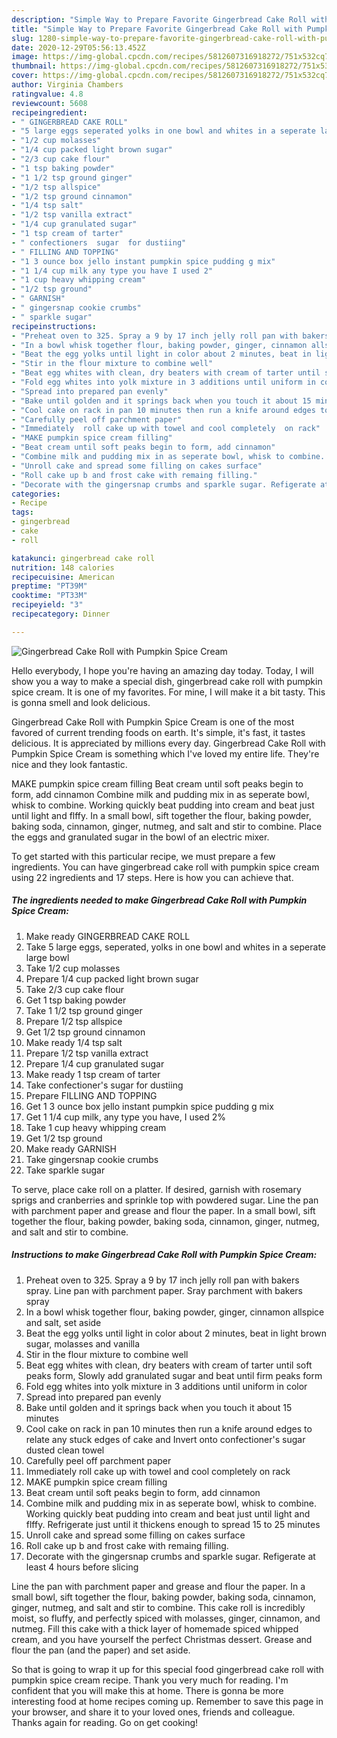 ```yaml
---
description: "Simple Way to Prepare Favorite Gingerbread Cake Roll with Pumpkin Spice Cream"
title: "Simple Way to Prepare Favorite Gingerbread Cake Roll with Pumpkin Spice Cream"
slug: 1280-simple-way-to-prepare-favorite-gingerbread-cake-roll-with-pumpkin-spice-cream
date: 2020-12-29T05:56:13.452Z
image: https://img-global.cpcdn.com/recipes/5812607316918272/751x532cq70/gingerbread-cake-roll-with-pumpkin-spice-cream-recipe-main-photo.jpg
thumbnail: https://img-global.cpcdn.com/recipes/5812607316918272/751x532cq70/gingerbread-cake-roll-with-pumpkin-spice-cream-recipe-main-photo.jpg
cover: https://img-global.cpcdn.com/recipes/5812607316918272/751x532cq70/gingerbread-cake-roll-with-pumpkin-spice-cream-recipe-main-photo.jpg
author: Virginia Chambers
ratingvalue: 4.8
reviewcount: 5608
recipeingredient:
- " GINGERBREAD CAKE ROLL"
- "5 large eggs seperated yolks in one bowl and whites in a seperate large bowl"
- "1/2 cup molasses"
- "1/4 cup packed light brown sugar"
- "2/3 cup cake flour"
- "1 tsp baking powder"
- "1 1/2 tsp ground ginger"
- "1/2 tsp allspice"
- "1/2 tsp ground cinnamon"
- "1/4 tsp salt"
- "1/2 tsp vanilla extract"
- "1/4 cup granulated sugar"
- "1 tsp cream of tarter"
- " confectioners  sugar  for dustiing"
- " FILLING AND TOPPING"
- "1 3 ounce box jello instant pumpkin spice pudding g mix"
- "1 1/4 cup milk any type you have I used 2"
- "1 cup heavy whipping cream"
- "1/2 tsp ground"
- " GARNISH"
- " gingersnap cookie crumbs"
- " sparkle sugar"
recipeinstructions:
- "Preheat oven to 325. Spray a 9 by 17 inch jelly roll pan with bakers spray. Line pan with parchment paper. Sray parchment with bakers spray"
- "In a bowl whisk together flour, baking powder, ginger, cinnamon allspice  and salt, set aside"
- "Beat the egg yolks until light in color about 2 minutes, beat in light brown sugar, molasses and vanilla"
- "Stir in the flour mixture to combine well"
- "Beat egg whites with clean, dry beaters with cream of tarter until soft peaks form, Slowly add granulated sugar and beat until firm peaks form"
- "Fold egg whites into yolk mixture in 3 additions until uniform in color"
- "Spread into prepared pan evenly"
- "Bake until golden and it springs back when you touch it about 15 minutes"
- "Cool cake on rack in pan 10 minutes then run a knife around edges to relate any stuck edges of cake and Invert onto confectioner&#39;s sugar   dusted clean towel"
- "Carefully peel off parchment paper"
- "Immediately  roll cake up with towel and cool completely  on rack"
- "MAKE pumpkin spice cream filling"
- "Beat cream until soft peaks begin to form, add cinnamon"
- "Combine milk and pudding mix in as seperate bowl, whisk to combine. Working quickly beat pudding into cream and beat just until light and flffy. Refrigerate just until it thickens enough to spread 15 to 25 minutes"
- "Unroll cake and spread some filling on cakes surface"
- "Roll cake up b and frost cake with remaing filling."
- "Decorate with the gingersnap crumbs and sparkle sugar. Refigerate at least 4 hours before slicing"
categories:
- Recipe
tags:
- gingerbread
- cake
- roll

katakunci: gingerbread cake roll 
nutrition: 148 calories
recipecuisine: American
preptime: "PT39M"
cooktime: "PT33M"
recipeyield: "3"
recipecategory: Dinner

---
```



![Gingerbread Cake Roll with Pumpkin Spice Cream](https://img-global.cpcdn.com/recipes/5812607316918272/751x532cq70/gingerbread-cake-roll-with-pumpkin-spice-cream-recipe-main-photo.jpg)

Hello everybody, I hope you're having an amazing day today. Today, I will show you a way to make a special dish, gingerbread cake roll with pumpkin spice cream. It is one of my favorites. For mine, I will make it a bit tasty. This is gonna smell and look delicious.

Gingerbread Cake Roll with Pumpkin Spice Cream is one of the most favored of current trending foods on earth. It's simple, it's fast, it tastes delicious. It is appreciated by millions every day. Gingerbread Cake Roll with Pumpkin Spice Cream is something which I've loved my entire life. They're nice and they look fantastic.

MAKE pumpkin spice cream filling Beat cream until soft peaks begin to form, add cinnamon Combine milk and pudding mix in as seperate bowl, whisk to combine. Working quickly beat pudding into cream and beat just until light and flffy. In a small bowl, sift together the flour, baking powder, baking soda, cinnamon, ginger, nutmeg, and salt and stir to combine. Place the eggs and granulated sugar in the bowl of an electric mixer.


To get started with this particular recipe, we must prepare a few ingredients. You can have gingerbread cake roll with pumpkin spice cream using 22 ingredients and 17 steps. Here is how you can achieve that.

<!--inarticleads1-->

##### The ingredients needed to make Gingerbread Cake Roll with Pumpkin Spice Cream:

1. Make ready  GINGERBREAD CAKE ROLL
1. Take 5 large eggs, seperated, yolks in one bowl and whites in a seperate large bowl
1. Take 1/2 cup molasses
1. Prepare 1/4 cup packed light brown sugar
1. Take 2/3 cup cake flour
1. Get 1 tsp baking powder
1. Take 1 1/2 tsp ground ginger
1. Prepare 1/2 tsp allspice
1. Get 1/2 tsp ground cinnamon
1. Make ready 1/4 tsp salt
1. Prepare 1/2 tsp vanilla extract
1. Prepare 1/4 cup granulated sugar
1. Make ready 1 tsp cream of tarter
1. Take  confectioner&#39;s  sugar  for dustiing
1. Prepare  FILLING AND TOPPING
1. Get 1 3 ounce box jello instant pumpkin spice pudding g mix
1. Get 1 1/4 cup milk, any type you have, I used 2%
1. Take 1 cup heavy whipping cream
1. Get 1/2 tsp ground
1. Make ready  GARNISH
1. Take  gingersnap cookie crumbs
1. Take  sparkle sugar


To serve, place cake roll on a platter. If desired, garnish with rosemary sprigs and cranberries and sprinkle top with powdered sugar. Line the pan with parchment paper and grease and flour the paper. In a small bowl, sift together the flour, baking powder, baking soda, cinnamon, ginger, nutmeg, and salt and stir to combine. 

<!--inarticleads2-->

##### Instructions to make Gingerbread Cake Roll with Pumpkin Spice Cream:

1. Preheat oven to 325. Spray a 9 by 17 inch jelly roll pan with bakers spray. Line pan with parchment paper. Sray parchment with bakers spray
1. In a bowl whisk together flour, baking powder, ginger, cinnamon allspice  and salt, set aside
1. Beat the egg yolks until light in color about 2 minutes, beat in light brown sugar, molasses and vanilla
1. Stir in the flour mixture to combine well
1. Beat egg whites with clean, dry beaters with cream of tarter until soft peaks form, Slowly add granulated sugar and beat until firm peaks form
1. Fold egg whites into yolk mixture in 3 additions until uniform in color
1. Spread into prepared pan evenly
1. Bake until golden and it springs back when you touch it about 15 minutes
1. Cool cake on rack in pan 10 minutes then run a knife around edges to relate any stuck edges of cake and Invert onto confectioner&#39;s sugar   dusted clean towel
1. Carefully peel off parchment paper
1. Immediately  roll cake up with towel and cool completely  on rack
1. MAKE pumpkin spice cream filling
1. Beat cream until soft peaks begin to form, add cinnamon
1. Combine milk and pudding mix in as seperate bowl, whisk to combine. Working quickly beat pudding into cream and beat just until light and flffy. Refrigerate just until it thickens enough to spread 15 to 25 minutes
1. Unroll cake and spread some filling on cakes surface
1. Roll cake up b and frost cake with remaing filling.
1. Decorate with the gingersnap crumbs and sparkle sugar. Refigerate at least 4 hours before slicing


Line the pan with parchment paper and grease and flour the paper. In a small bowl, sift together the flour, baking powder, baking soda, cinnamon, ginger, nutmeg, and salt and stir to combine. This cake roll is incredibly moist, so fluffy, and perfectly spiced with molasses, ginger, cinnamon, and nutmeg. Fill this cake with a thick layer of homemade spiced whipped cream, and you have yourself the perfect Christmas dessert. Grease and flour the pan (and the paper) and set aside. 

So that is going to wrap it up for this special food gingerbread cake roll with pumpkin spice cream recipe. Thank you very much for reading. I'm confident that you will make this at home. There is gonna be more interesting food at home recipes coming up. Remember to save this page in your browser, and share it to your loved ones, friends and colleague. Thanks again for reading. Go on get cooking!
